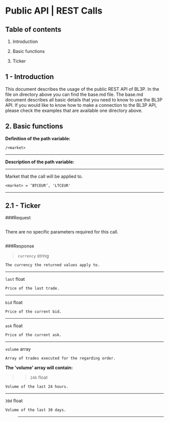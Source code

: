 # Public API | REST Calls

## Table of contents

1. Introduction
2. Basic functions

  1. Ticker

## 1 - Introduction

This document describes the usage of the public REST API of BL3P.
In the file on directory above you can find the base.md file.
The base.md document describes all basic details that you need to know to use the BL3P API.
If you would like to know how to make a connection to the BL3P API, please check the examples that are available one directory above.

## 2. Basic functions

**Definition of the path variable:**
```
/<market>
```
___
**Description of the path variable:**

___
Market that the call will be applied to.

```
<market> = ‘BTCEUR’, 'LTCEUR'
```
___

## 2.1 - Ticker

###Request

>```
There are no specific parameters required for this call.
>```

###Response

>`currency` string
```
The currency the returned values apply to.
```
___
`last` float
```
Price of the last trade.
```
___
`bid` float
```
Price of the current bid.
```
___
`ask` float
```
Price of the current ask.
```
___
`volume` array
```
Array of trades executed for the regarding order.
```
**The 'volume' array will contain:**
>>`24h` float
```
Volume of the last 24 hours.
```
___
`30d` float
```
Volume of the last 30 days.
```
>>
>___